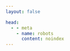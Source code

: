 ```yaml
---
layout: false

head:
  - - meta
    - name: robots
      content: noindex
---
```


<script setup>
import Download from '../../.vitepress/theme/components/Download.vue'
</script>

<Download />
